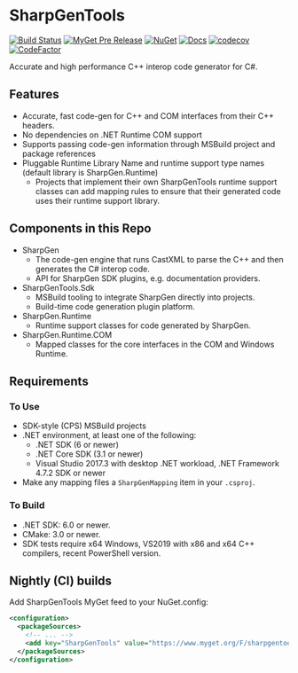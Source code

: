 # SharpGenTools

[![Build Status](https://dev.azure.com/SharpGenTools/SharpGenTools/_apis/build/status/SharpGenTools?branchName=main)](https://dev.azure.com/SharpGenTools/SharpGenTools/_build/latest?definitionId=1&branchName=main) [![MyGet Pre Release](https://img.shields.io/myget/sharpgentools/vpre/SharpGenTools.Sdk.svg)](https://www.myget.org/feed/Packages/sharpgentools) [![NuGet](https://img.shields.io/nuget/v/SharpGenTools.Sdk.svg)](https://www.nuget.org/packages/SharpGenTools.Sdk) [![Docs](https://readthedocs.org/projects/sharpgentools/badge/?version=latest)](https://sharpgentools.readthedocs.io/en/latest/) [![codecov](https://codecov.io/gh/SharpGenTools/SharpGenTools/branch/main/graph/badge.svg)](https://codecov.io/gh/SharpGenTools/SharpGenTools) [![CodeFactor](https://www.codefactor.io/repository/github/sharpgentools/sharpgentools/badge)](https://www.codefactor.io/repository/github/sharpgentools/sharpgentools)

Accurate and high performance C++ interop code generator for C#.

## Features

* Accurate, fast code-gen for C++ and COM interfaces from their C++ headers.
* No dependencies on .NET Runtime COM support
* Supports passing code-gen information through MSBuild project and package references
* Pluggable Runtime Library Name and runtime support type names (default library is SharpGen.Runtime)
  * Projects that implement their own SharpGenTools runtime support classes can add mapping rules to ensure that their generated code uses their runtime support library.

## Components in this Repo

* SharpGen
  * The code-gen engine that runs CastXML to parse the C++ and then generates the C# interop code.
  * API for SharpGen SDK plugins, e.g. documentation providers.
* SharpGenTools.Sdk
  * MSBuild tooling to integrate SharpGen directly into projects.
  * Build-time code generation plugin platform.
* SharpGen.Runtime
  * Runtime support classes for code generated by SharpGen.
* SharpGen.Runtime.COM
  * Mapped classes for the core interfaces in the COM and Windows Runtime.

## Requirements

### To Use

* SDK-style (CPS) MSBuild projects
* .NET environment, at least one of the following: 
  * .NET SDK (6 or newer)
  * .NET Core SDK (3.1 or newer)
  * Visual Studio 2017.3 with desktop .NET workload, .NET Framework 4.7.2 SDK or newer
* Make any mapping files a `SharpGenMapping` item in your `.csproj`.

### To Build

* .NET SDK: 6.0 or newer.
* CMake: 3.0 or newer.
* SDK tests require x64 Windows, VS2019 with x86 and x64 C++ compilers, recent PowerShell version.

## Nightly (CI) builds
Add SharpGenTools MyGet feed to your NuGet.config:

```xml
<configuration>
  <packageSources>
    <!-- ... -->
    <add key="SharpGenTools" value="https://www.myget.org/F/sharpgentools/api/v3/index.json" />
  </packageSources>
</configuration>
```